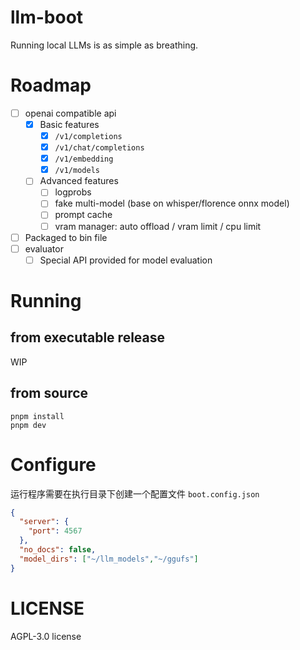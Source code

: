 # llm-boot
Running local LLMs is as simple as breathing.

# Roadmap
- [ ] openai compatible api
  - [x] Basic features
    - [x] `/v1/completions`
    - [x] `/v1/chat/completions`
    - [x] `/v1/embedding`
    - [x] `/v1/models`
  - [ ] Advanced features
    - [ ] logprobs
    - [ ] fake multi-model (base on whisper/florence onnx model)
    - [ ] prompt cache
    - [ ] vram manager: auto offload / vram limit / cpu limit
- [ ] Packaged to bin file
- [ ] evaluator
  - [ ] Special API provided for model evaluation

# Running

## from executable release
WIP

## from source
```
pnpm install
pnpm dev
```

# Configure
运行程序需要在执行目录下创建一个配置文件 `boot.config.json`

```json
{
  "server": {
    "port": 4567
  },
  "no_docs": false,
  "model_dirs": ["~/llm_models","~/ggufs"]
}
```

# LICENSE
AGPL-3.0 license
